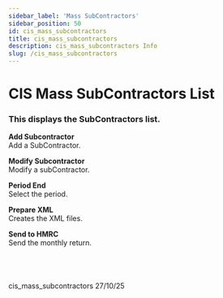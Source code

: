 ```yaml
---
sidebar_label: 'Mass SubContractors'
sidebar_position: 50 
id: cis_mass_subcontractors
title: cis_mass_subcontractors
description: cis_mass_subcontractors Info
slug: /cis_mass_subcontractors
---
```


# CIS Mass SubContractors List

### This displays the SubContractors list.

**Add Subcontractor**  
Add a SubContractor.

**Modify Subcontractor**  
Modify a subContractor.

**Period End**  
Select the period.

**Prepare XML**  
Creates the XML files.

**Send to HMRC**  
Send the monthly return.
<br/>
<br/>
<br/>
<br/>
<br/>
cis_mass_subcontractors 27/10/25